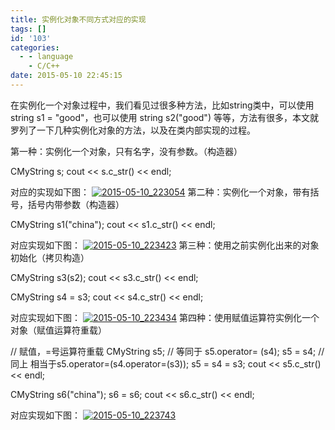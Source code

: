 ```yaml
---
title: 实例化对象不同方式对应的实现
tags: []
id: '103'
categories:
  - - language
    - C/C++
date: 2015-05-10 22:45:15
---
```


在实例化一个对象过程中，我们看见过很多种方法，比如string类中，可以使用string s1 = "good"，也可以使用 string s2("good") 等等，方法有很多，本文就罗列了一下几种实例化对象的方法，以及在类内部实现的过程。
<!-- more -->
第一种：实例化一个对象，只有名字，没有参数。（构造器）

CMyString s;
cout << s.c\_str() << endl;

对应的实现如下图： [![2015-05-10_223054](http://www.mycode.net.cn/wp-content/uploads/2015/05/2015-05-10_223054.png)](http://www.mycode.net.cn/wp-content/uploads/2015/05/2015-05-10_223054.png) 第二种：实例化一个对象，带有括号，括号内带参数（构造器）

CMyString s1("china");
cout << s1.c\_str() << endl;

对应实现如下图： [![2015-05-10_223423](http://www.mycode.net.cn/wp-content/uploads/2015/05/2015-05-10_223423.png)](http://www.mycode.net.cn/wp-content/uploads/2015/05/2015-05-10_223423.png) 第三种：使用之前实例化出来的对象初始化（拷贝构造）

CMyString s3(s2);
cout << s3.c\_str() << endl;

CMyString s4 = s3;
cout << s4.c\_str() << endl;

对应实现如下图： [![2015-05-10_223434](http://www.mycode.net.cn/wp-content/uploads/2015/05/2015-05-10_223434.png)](http://www.mycode.net.cn/wp-content/uploads/2015/05/2015-05-10_223434.png) 第四种：使用赋值运算符实例化一个对象（赋值运算符重载）

// 赋值，=号运算符重载
CMyString s5;
// 等同于 s5.operator= (s4);
s5 = s4;
// 同上 相当于s5.operator=(s4.operator=(s3));
s5 = s4 = s3;
cout << s5.c\_str() << endl;

CMyString s6("china");
s6 = s6;
cout << s6.c\_str() << endl;

对应实现如下图： [![2015-05-10_223743](http://www.mycode.net.cn/wp-content/uploads/2015/05/2015-05-10_223743.png)](http://www.mycode.net.cn/wp-content/uploads/2015/05/2015-05-10_223743.png)